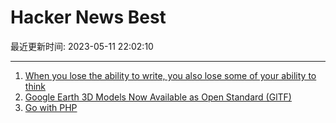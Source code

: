 # Hacker News Best

最近更新时间: 2023-05-11 22:02:10

--- 
1. [When you lose the ability to write, you also lose some of your ability to think](https://twitter.com/paulg/status/1655925905527537666) 
2. [Google Earth 3D Models Now Available as Open Standard (GlTF)](https://cloud.google.com/blog/products/maps-platform/create-immersive-3d-map-experiences-photorealistic-3d-tiles) 
3. [Go with PHP](https://gowithphp.com/) 

